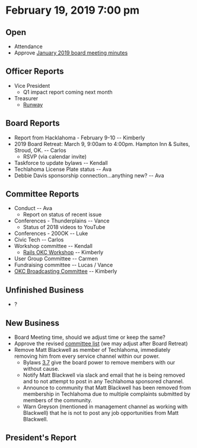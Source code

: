 # February 19, 2019 7:00 pm

## Open
* Attendance
* Approve [January 2019 board meeting minutes](https://github.com/techlahoma/board_meetings/blob/master/2019/01_january_minutes.md)

## Officer Reports
* Vice President
    - Q1 impact report coming next month
* Treasurer
    - [Runway](https://docs.google.com/spreadsheets/d/1BdSo4lCJLIDFu0a3EfQ3AWu2wgmotYP-qIzIDC4PXsk/edit?usp=sharing)
    
## Board Reports
* Report from Hacklahoma - February 9-10  -- Kimberly
* 2019 Board Retreat: March 9, 9:00am to 4:00pm. Hampton Inn & Suites, Stroud, OK. -- Carlos
    - RSVP (via calendar invite)
* Taskforce to update bylaws -- Kendall
* Techlahoma License Plate status -- Ava
* Debbie Davis sponsorship connection...anything new? -- Ava

## Committee Reports
* Conduct -- Ava
    - Report on status of recent issue
* Conferences - Thunderplains -- Vance
    - Status of 2018 videos to YouTube
* Conferences - 200OK -- Luke
* Civic Tech -- Carlos
* Workshop committee -- Kendall
  * [Rails OKC Workshop](http://rails-okc.techlahoma.org) -- Kimberly
* User Group Committee -- Carmen
* Fundraising committee -- Lucas / Vance
* [OKC Broadcasting Committee](https://github.com/techlahoma/board_meetings/blob/master/2019/attachments/02_broadcasting.md) -- Kimberly

## Unfinished Business
* ?

## New Business
* Board Meeting time, should we adjust time or keep the same?
* Approve the revised [committee list](https://docs.google.com/spreadsheets/d/1I8D_5JooAmO2KLv4x9UjwIWndH7FU9X-sqQQm_0ahZQ/edit?usp=sharing) (we may adjust after Board Retreat)
* Remove Matt Blackwell as member of Techlahoma, immediately removing him from every service channel within our power.
    - Bylaws [3.7](https://github.com/techlahoma/legal/blob/master/bylaws/bylaws.md) give the board power to remove members with our without cause.
    - Notify Matt Blackwell via slack and email that he is being removed and to not attempt to post in any Techlahoma sponsored channel.
    - Announce to community that Matt Blackwell has been removed from membership in Techlahoma due to multiple complaints submitted by members of the community.
    - Warn Greyson (mentioned in management channel as working with Blackwell) that he is not to post any job opportunities from Matt Blackwell.


## President's Report 
